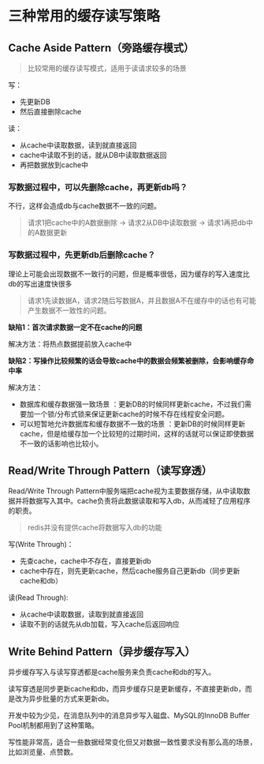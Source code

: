 # 三种常用的缓存读写策略

## Cache Aside Pattern（旁路缓存模式）

> 比较常用的缓存读写模式，适用于读请求较多的场景

写：

+ 先更新DB
+ 然后直接删除cache

读：

+ 从cache中读取数据，读到就直接返回
+ cache中读取不到的话，就从DB中读取数据返回
+ 再把数据放到cache中

### 写数据过程中，可以先删除cache，再更新db吗？

不行，这样会造成db与cache数据不一致的问题。

> 请求1把cache中的A数据删除 -> 请求2从DB中读取数据 -> 请求1再把db中的A数据更新

### 写数据过程中，先更新db后删除cache？

理论上可能会出现数据不一致行的问题，但是概率很低，因为缓存的写入速度比db的写出速度快很多

> 请求1先读数据A，请求2随后写数据A，并且数据A不在缓存中的话也有可能产生数据不一致性的问题。

**缺陷1：首次请求数据一定不在cache的问题**

解决方法：将热点数据提前放入cache中

**缺陷2：写操作比较频繁的话会导致cache中的数据会频繁被删除，会影响缓存命中率**

解决方法：

+ 数据库和缓存数据强一致场景 ：更新DB的时候同样更新cache，不过我们需要加一个锁/分布式锁来保证更新cache的时候不存在线程安全问题。
+ 可以短暂地允许数据库和缓存数据不一致的场景 ：更新DB的时候同样更新cache，但是给缓存加一个比较短的过期时间，这样的话就可以保证即使数据不一致的话影响也比较小。

## Read/Write Through Pattern（读写穿透）

Read/Write Through Pattern中服务端把cache视为主要数据存储，从中读取数据并将数据写入其中。cache负责将此数据读取和写入db，从而减轻了应用程序的职责。

> redis并没有提供cache将数据写入db的功能

写(Write Through)：

+ 先查cache，cache中不存在，直接更新db
+ cache中存在，则先更新cache，然后cache服务自己更新db（同步更新cache和db）

读(Read Through):

+ 从cache中读取数据，读取到就直接返回
+ 读取不到的话就先从db加载，写入cache后返回响应

## Write Behind Pattern（异步缓存写入）

异步缓存写入与读写穿透都是cache服务来负责cache和db的写入。

读写穿透是同步更新cache和db，而异步缓存只是更新缓存，不直接更新db，而是改为异步批量的方式来更新db。

开发中较为少见，在消息队列中的消息异步写入磁盘、MySQL的InnoDB Buffer Pool机制都用到了这种策略。

写性能非常高，适合一些数据经常变化但又对数据一致性要求没有那么高的场景，比如浏览量、点赞数。